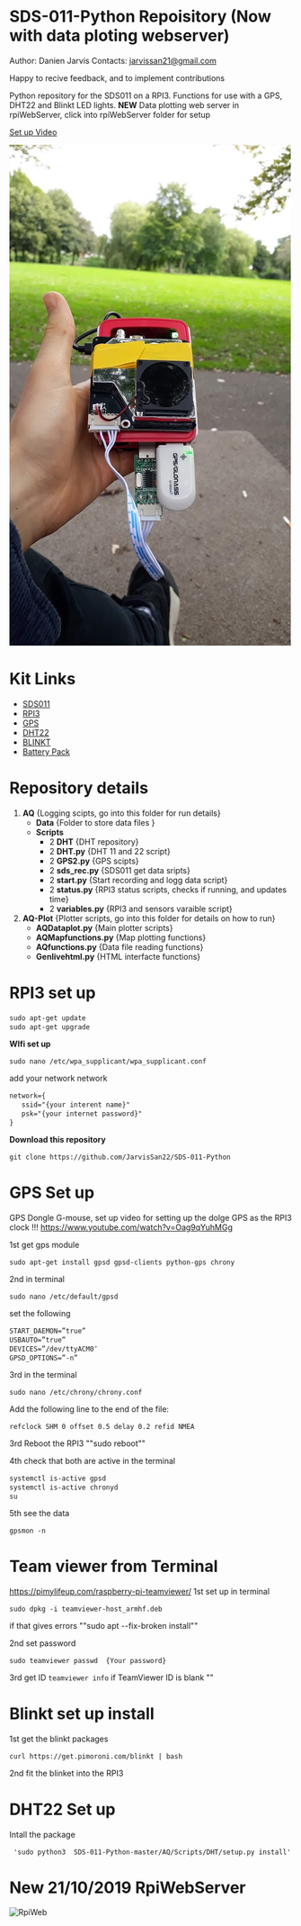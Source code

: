 # SDS-011-Python Repoisitory (Now with data ploting webserver)
Author: Danien Jarvis
Contacts:  jarvissan21@gmail.com

Happy to recive feedback, and to implement contributions  

Python repository for the SDS011 on a RPI3. Functions for use with a GPS, DHT22 and Blinkt LED lights. 
**NEW** Data plotting web server in rpiWebServer, click into rpiWebServer folder for setup

[Set up Video](https://www.youtube.com/watch?v=fvaiyqwaWeM)

![SDS-011](https://github.com/JarvisSan22/SDS-011-Python/blob/master/SDS011-setup.jpg)


# Kit Links 
- [SDS011](https://www.amazon.co.uk/gp/product/B07D7BL33R/ref=as_li_tl?ie=UTF8&camp=1634&creative=6738&creativeASIN=B07D7BL33R&linkCode=as2&tag=jarvissan-21&linkId=40bb211f585f6fb48dd5feecb261bd3f)
- [RPI3](https://www.amazon.co.uk/gp/product/B01CI5879A/ref=as_li_tl?ie=UTF8&camp=1634&creative=6738&creativeASIN=B01CI5879A&linkCode=as2&tag=jarvissan-21&linkId=d64cc755f2dcf6ff27d37a7fc09b8ac5) 
- [GPS](https://www.amazon.co.uk/gp/product/B015E2XSSO/ref=as_li_tl?ie=UTF8&camp=1634&creative=6738&creativeASIN=B015E2XSSO&linkCode=as2&tag=jarvissan-21&linkId=8563986ebd9d60f3488a35d2cb5a34f4) 
- [DHT22](https://www.amazon.co.uk/gp/product/B072391SJV?ie=UTF8) 
- [BLINKT](https://www.amazon.co.uk/gp/product/B01J7Y332Q/ref=as_li_tl?ie=UTF8&camp=1634&creative=6738&creativeASIN=B01J7Y332Q&linkCode=as2&tag=jarvissan-21&linkId=dbda11585051ff253bc34c06913a4a40) 
- [Battery Pack](https://www.amazon.co.uk/gp/product/B07QTJDGJ1?ie=UTF8)


# Repository details 
1. **AQ** {Logging scipts, go into this folder for run details}
   - **Data** {Folder to store data files }
   - **Scripts** 
     - 2 **DHT** {DHT repository}
     - 2 **DHT.py** {DHT 11 and 22 script}
     - 2 **GPS2.py** {GPS scipts}
     - 2 **sds_rec.py** {SDS011 get data sripts}
     - 2 **start.py**  {Start recording and logg data script}
     - 2 **status.py** {RPI3 status scripts, checks if running, and updates time}
     - 2 **variables.py** {RPI3 and sensors varaible script}
1. **AQ-Plot** {Plotter scripts, go into this folder for details on how to run}
   - **AQDataplot.py** {Main plotter scripts}
   - **AQMapfunctions.py** {Map plotting functions}
   - **AQfunctions.py** {Data file reading functions}
   - **Genlivehtml.py** {HTML interfacte functions}


  


# RPI3 set up 
```
sudo apt-get update
sudo apt-get upgrade
```

**WIfi set up** 
```
sudo nano /etc/wpa_supplicant/wpa_supplicant.conf
```
add  your network network
```
network={
   ssid="{your interent name}"
   psk="{your internet password}"
}
```

**Download this repository**
```
git clone https://github.com/JarvisSan22/SDS-011-Python
```


# GPS Set up 
GPS Dongle G-mouse, set up video for setting up the dolge GPS as the RPI3 clock !!!
https://www.youtube.com/watch?v=Oag9qYuhMGg


1st get gps module
```
sudo apt-get install gpsd gpsd-clients python-gps chrony
```
2nd  in terminal 
```
sudo nano /etc/default/gpsd
```
set the following
``` 
START_DAEMON=”true”
USBAUTO=”true”
DEVICES=”/dev/ttyACM0″
GPSD_OPTIONS=”-n”
```
3rd  in the terminal 
```
sudo nano /etc/chrony/chrony.conf
```
Add the following line to the end of the file:

```
refclock SHM 0 offset 0.5 delay 0.2 refid NMEA
```
3rd Reboot the RPI3 ""sudo reboot""

4th  check that both are active in the terminal
```
systemctl is-active gpsd
systemctl is-active chronyd
su
```
5th see the data
```
gpsmon -n
```



# Team viewer from Terminal 
https://pimylifeup.com/raspberry-pi-teamviewer/
1st set up  in terminal 
```
sudo dpkg -i teamviewer-host_armhf.deb
```
if that gives errors ""sudo apt --fix-broken install""

2nd set password 
```
sudo teamviewer passwd  {Your password}
```


3rd get ID
```teamviewer info```
if  TeamViewer ID is blank ""



# Blinkt set up install

1st get the blinkt packages  
```
curl https://get.pimoroni.com/blinkt | bash
```
2nd fit the blinket into the RPI3 


# DHT22 Set up 

Intall the package

```
 'sudo python3  SDS-011-Python-master/AQ/Scripts/DHT/setup.py install'
```

# New 21/10/2019 RpiWebServer


![RpiWeb](https://github.com/JarvisSan22/SDS-011-Python/blob/master/Screenshot_20191020-170102_Chrome.jpg)
